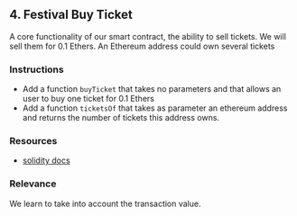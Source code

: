 ## 4. Festival Buy Ticket

A core functionality of our smart contract, the ability to sell tickets. We will sell them for 0.1 Ethers. An Ethereum address could own several tickets

### Instructions

- Add a function `buyTicket` that takes no parameters and that allows an user to buy one ticket for 0.1 Ethers
- Add a function `ticketsOf` that takes as parameter an ethereum address and returns the number of tickets this address owns. 

### Resources
- [solidity docs](https://docs.soliditylang.org/)

### Relevance

We learn to take into account the transaction value.